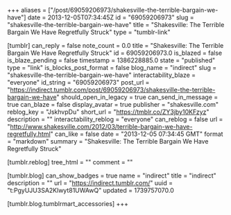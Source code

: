 +++
aliases = ["/post/69059206973/shakesville-the-terrible-bargain-we-have"]
date = 2013-12-05T07:34:45Z
id = "69059206973"
slug = "shakesville-the-terrible-bargain-we-have"
title = "Shakesville: The Terrible Bargain We Have Regretfully Struck"
type = "tumblr-link"

[tumblr]
can_reply = false
note_count = 0.0
title = "Shakesville: The Terrible Bargain We Have Regretfully Struck"
id = 69059206973.0
is_blazed = false
is_blaze_pending = false
timestamp = 1386228885.0
state = "published"
type = "link"
is_blocks_post_format = false
blog_name = "indirect"
slug = "shakesville-the-terrible-bargain-we-have"
interactability_blaze = "everyone"
id_string = "69059206973"
post_url = "https://indirect.tumblr.com/post/69059206973/shakesville-the-terrible-bargain-we-have"
should_open_in_legacy = true
can_send_in_message = true
can_blaze = false
display_avatar = true
publisher = "shakesville.com"
reblog_key = "JskhvpDu"
short_url = "https://tmblr.co/ZY3jby10KFzyz"
description = ""
interactability_reblog = "everyone"
can_reblog = false
url = "http://www.shakesville.com/2012/03/terrible-bargain-we-have-regretfully.html"
can_like = false
date = "2013-12-05 07:34:45 GMT"
format = "markdown"
summary = "Shakesville: The Terrible Bargain We Have Regretfully Struck"

[tumblr.reblog]
tree_html = ""
comment = ""

[tumblr.blog]
can_show_badges = true
name = "indirect"
title = "indirect"
description = ""
url = "https://indirect.tumblr.com/"
uuid = "t:PgyUJU3SA2Klwyt81UWAwQ"
updated = 1739757070.0

[tumblr.blog.tumblrmart_accessories]
+++
